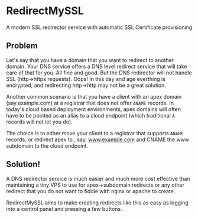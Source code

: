 # RedirectMySSL

A modern SSL redirector service with automatic SSL Certificate provisioning

## Problem

Let's say that you have a domain that you want to redirect to another domain. Your DNS service offers a DNS level redirect service
that will take care of that for you. All fine and good. But the DNS redirector will not handle SSL (http->https requests). Oops! 
In this day and age everthing is encrypted, and redirecting http->http may not be a great solution.

Another common scenario is that you have a client with an apex domain (say example.com) at a registrar that does not offer `ANAME` records. 
In today's cloud based deployment environments, apex domains will often have to be pointed as an alias to a cloud endpoint (which traditional `A` records will not let you do).

The choice is to either move your client to a registrar that supports `ANAME` records, or redirect apex to , say, www.example.com and CNAME the www subdomain to the cloud endpoint.

## Solution!

A DNS redirector service is much easier and much more cost effective than maintaining a tiny VPS to use for apex->subdomain redirects or any other redirect that you do not want to fiddle with nginx or apache to create.

RedirectMySSL aims to make creating redirects like this as easy as logging into a control panel and pressing a few buttons.
